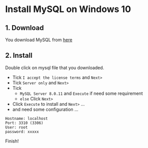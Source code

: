 Install MySQL on Windows 10
===========================

## 1. Download

You download MySQL from [here](https://dev.mysql.com/downloads/windows/installer/)

## 2. Install

Double click on mysql file that you downloaded.

* Tick `I accept the license terms` and `Next>`
* Tick `Server only` and `Next>`
* Tick 
  * `MySQL Server 8.0.11` and `Execute` if need some requirement
  * `else` Click `Next>`
* Click `Execute` to install and `Next>` ...
* and need some configuration ...

```
Hostname: localhost
Port: 3310 (3306)
User: root
password: xxxxx
```

Finish!

